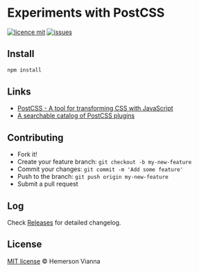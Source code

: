 # Experiments with PostCSS

[![licence mit](https://img.shields.io/badge/license-MIT-blue.svg?style=flat-square)](http://hemersonvianna.mit-license.org/)
[![issues](https://img.shields.io/github/issues/experiment-solutions/experiment-css-postcss.svg?style=flat-square)](https://github.com/experiment-solutions/experiment-css-postcss/issues)

## Install

```bash
npm install
```

## Links

- [PostCSS - A tool for transforming CSS with JavaScript](http://postcss.org/)
- [A searchable catalog of PostCSS plugins](http://postcss.parts/)

## Contributing

- Fork it!
- Create your feature branch: `git checkout -b my-new-feature`
- Commit your changes: `git commit -m 'Add some feature'`
- Push to the branch: `git push origin my-new-feature`
- Submit a pull request

## Log

Check [Releases](https://github.com/experiment-solutions/experiment-css-postcss/releases) for detailed changelog.

## License

[MIT license](http://hemersonvianna.mit-license.org/) © Hemerson Vianna